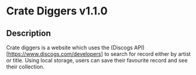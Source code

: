 # Crate Diggers v1.1.0

## Description

Crate diggers is a website which uses the (Discogs API)[https://www.discogs.com/developers] to search for record either by artist or title. Using local storage, users can save their favourite record and see their collection.
